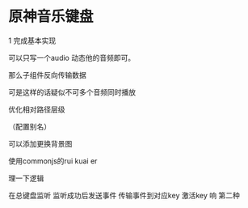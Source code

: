 # 原神音乐键盘

1  完成基本实现

可以只写一个audio 动态他的音频即可。

那么子组件反向传输数据

可是这样的话疑似不可多个音频同时播放





优化相对路径层级

（配置别名）

可以添加更换背景图

使用commonjs的rui kuai er

理一下逻辑

在总键盘监听
监听成功后发送事件
传输事件到对应key
激活key
响
第二种
